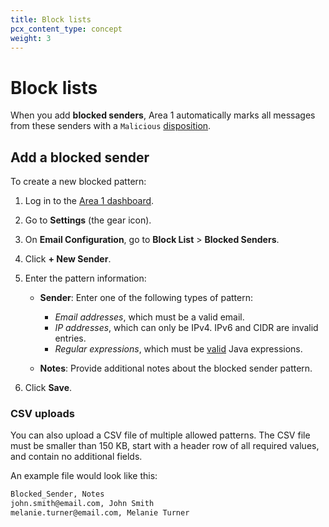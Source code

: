 ```yaml
---
title: Block lists
pcx_content_type: concept
weight: 3
---
```


# Block lists

When you add **blocked senders**, Area 1 automatically marks all messages from these senders with a `Malicious` [disposition](/email-security/reference/dispositions-and-attributes/).

## Add a blocked sender

To create a new blocked pattern:

1. Log in to the [Area 1 dashboard](https://horizon.area1security.com/).
2. Go to **Settings** (the gear icon).
3. On **Email Configuration**, go to **Block List** > **Blocked Senders**.
4. Click **+ New Sender**.
5. Enter the pattern information:

   - **Sender**: Enter one of the following types of pattern:

     - _Email addresses_, which must be a valid email.
     - _IP addresses_, which can only be IPv4. IPv6 and CIDR are invalid entries.
     - _Regular expressions_, which must be [valid](https://www.freeformatter.com/java-regex-tester.html) Java expressions.

   - **Notes**: Provide additional notes about the blocked sender pattern.

6. Click **Save**.

### CSV uploads

You can also upload a CSV file of multiple allowed patterns. The CSV file must be smaller than 150 KB, start with a header row of all required values, and contain no additional fields.

An example file would look like this:

```txt
Blocked_Sender, Notes
john.smith@email.com, John Smith
melanie.turner@email.com, Melanie Turner
```
